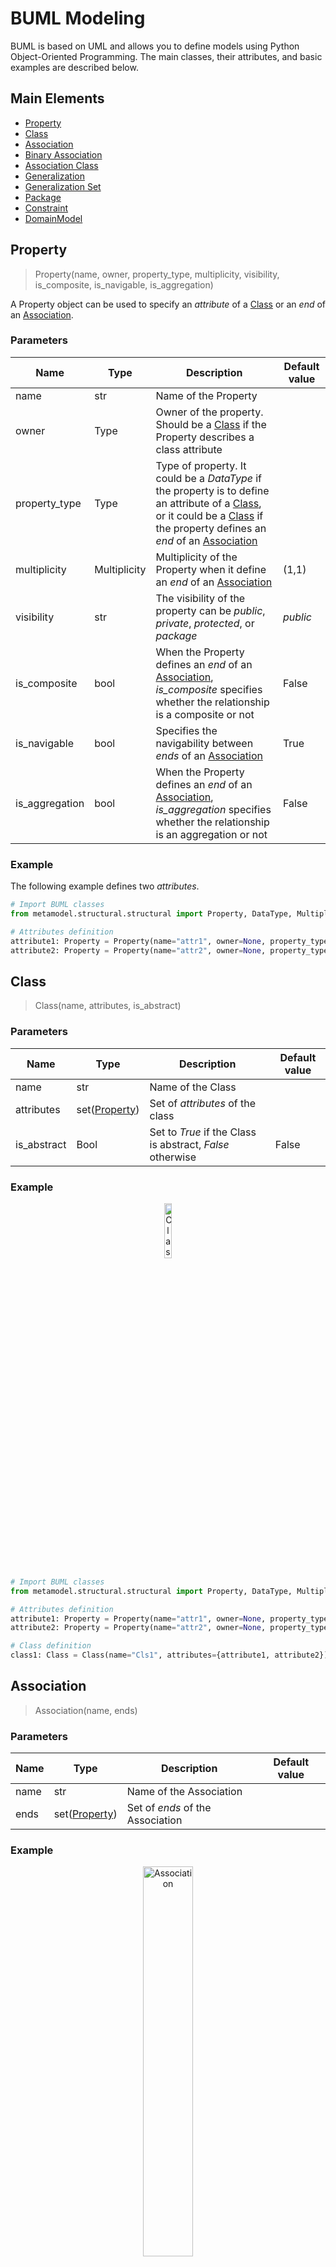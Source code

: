 # BUML Modeling

BUML is based on UML and allows you to define models using Python Object-Oriented Programming. The main classes, their attributes, and basic examples are described below.

## Main Elements

* [Property](metamodel-doc.md#property)
* [Class](metamodel-doc.md#class)
* [Association](metamodel-doc.md#association)
* [Binary Association](metamodel-doc.md#binary-association)
* [Association Class](metamodel-doc.md#association-class)
* [Generalization](metamodel-doc.md#generalization)
* [Generalization Set](metamodel-doc.md#generalization-set)
* [Package](metamodel-doc.md#package)
* [Constraint](metamodel-doc.md#constraint)
* [DomainModel](metamodel-doc.md#domain-model)

## Property
> Property(name, owner, property_type, multiplicity, visibility, is_composite, is_navigable, is_aggregation)

A Property object can be used to specify an *attribute* of a [Class](metamodel-doc.md#class) or an *end* of an [Association](metamodel-doc.md#association).

### Parameters

|   Name    |    Type    | Description | Default value |
| --------- |------------| ----------- |-------|
| name | str | Name of the Property | |
| owner | Type | Owner of the property. Should be a [Class](metamodel-doc.md#class) if the Property describes a class attribute | |
| property_type | Type | Type of property. It could be a *DataType* if the property is to define an attribute of a [Class](metamodel-doc.md#class), or it could be a [Class](metamodel-doc.md#class) if the property defines an *end* of an [Association](metamodel-doc.md#association) | |
| multiplicity | Multiplicity | Multiplicity of the Property when it define an *end* of an [Association](metamodel-doc.md#association) |   (1,1)   |
| visibility | str | The visibility of the property can be *public*, *private*, *protected*, or *package* | *public* |
| is_composite | bool | When the Property defines an *end* of an [Association](metamodel-doc.md#association), *is_composite* specifies whether the relationship is a composite or not | False |
| is_navigable | bool | Specifies the navigability between *ends* of an [Association](metamodel-doc.md#association) | True |
| is_aggregation | bool | When the Property defines an *end* of an [Association](metamodel-doc.md#association), *is_aggregation* specifies whether the relationship is an aggregation or not    | False |

### Example
The following example defines two *attributes*.

```python
# Import BUML classes
from metamodel.structural.structural import Property, DataType, Multiplicity

# Attributes definition
attribute1: Property = Property(name="attr1", owner=None, property_type=DataType("int"))
attribute2: Property = Property(name="attr2", owner=None, property_type=DataType("str"))
```

## Class
> Class(name, attributes, is_abstract)

### Parameters

|   Name    |    Type    | Description | Default value |
| --------- |------------| ----------- |-------|
| name | str | Name of the Class | |
| attributes | set([Property](metamodel-doc.md#property)) | Set of *attributes* of the class | |
| is_abstract | Bool | Set to *True* if the Class is abstract, *False* otherwise | False |

### Example

<p align="center">
<img src="/docs/img/class.jpg" alt="Class" style="height:15%; width:15%;"/>
</p>

```python
# Import BUML classes
from metamodel.structural.structural import Property, DataType, Multiplicity, Class

# Attributes definition
attribute1: Property = Property(name="attr1", owner=None, property_type=DataType("int"))
attribute2: Property = Property(name="attr2", owner=None, property_type=DataType("str"))

# Class definition
class1: Class = Class(name="Cls1", attributes={attribute1, attribute2})
```

## Association
> Association(name, ends)

### Parameters

|   Name    |    Type    | Description | Default value |
| --------- |------------| ----------- |-------|
| name | str | Name of the Association | |
| ends | set([Property](metamodel-doc.md#property)) | Set of *ends* of the Association | |

### Example

<p align="center">
<img src="/docs/img/association.jpg" alt="Association" style="height:40%; width:40%;"/>
</p>

```python
# Import BUML classes
from metamodel.structural.structural import Class, Multiplicity, Property, Association

# Classes definition
class1: Class = Class(name="Cls1", attributes=None)
class2: Class = Class(name="Cls2", attributes=None)
class3: Class = Class(name="Cls3", attributes=None)

# Ends definition
aend1: Property = Property(name="end1", owner=None, property_type=class1, multiplicity=Multiplicity(1, 1), is_composite=True)
aend2: Property = Property(name="end2", owner=None, property_type=class2, multiplicity=Multiplicity(0, "*"))
aend3: Property = Property(name="end3", owner=None, property_type=class3, multiplicity=Multiplicity(0, 1))

# Association definition
association: Association = Association(name="association", ends={aend1, aend2,aend3})
```

## Binary Association

> BinaryAssociation(name, ends)

BinaryAssociation is similar to [Association](metamodel-doc.md#association) but with the constraint that it can only have two ends.

### Parameters

|   Name    |    Type    | Description | Default value |
| --------- |------------| ----------- |-------|
| name | str | Name of the BinaryAssociation | |
| ends | set([Property](metamodel-doc.md#property)) | Set of *ends* (a binary must have exactly two ends) | |

### Example

<p align="center">
<img src="/docs/img/binaryAsso.jpg" alt="Binary Association" style="height:55%; width:55%;"/>
</p>

```python
# Import BUML classes
from metamodel.structural.structural import Class, Multiplicity, Property, BinaryAssociation

# Classes definition
class1: Class = Class(name="Cls1", attributes=None)
class2: Class = Class(name="Cls2", attributes=None)

# Ends definition
aend1: Property = Property(name="end1", owner=None, property_type=class1, multiplicity=Multiplicity(1, 1))
aend2: Property = Property(name="end2", owner=None, property_type=class2, multiplicity=Multiplicity(0, "*"))

# BinaryAssociation definition
binaryA: BinaryAssociation = BinaryAssociation(name="BinaryA1", ends={aend1, aend2})
```

## Association Class
> AssociationClass(name, attributes, association)

### Parameters

|   Name    |    Type    | Description | Default value |
| --------- |------------| ----------- |-------|
| name | str | Name of the AssociationClass | |
| attributes | set([Property](metamodel-doc.md#property)) | Set of *attributes* of the [Class](metamodel-doc.md#class) | |
| association | [Association](metamodel-doc.md#association) | It could be an [Association](metamodel-doc.md#association) or a [BinaryAssociation](metamodel-doc.md#binary-association) | |

### Example

<p align="center">
<img src="/docs/img/associationClass.jpg" alt="Association Class" style="height:45%; width:45%;"/>
</p>

```python
# Import BUML classes
from metamodel.structural.structural import Class, Property, Multiplicity, BinaryAssociation, DataType, AssociationClass

# Classes definition
class1: Class = Class(name="Cls1", attributes=None)
class2: Class = Class(name="Cls2", attributes=None)

# Ends and BinaryAssociation definition
aend1: Property = Property(name="end1", owner=None, property_type=class1, multiplicity=Multiplicity(0, 1))
aend2: Property = Property(name="end2", owner=None, property_type=class2, multiplicity=Multiplicity(0, 1))
association: BinaryAssociation = BinaryAssociation(name="association1", ends={aend1, aend2})

# Attribute and AssociationClass definition
attribute1: Property = Property(name="attr", owner=None, property_type=DataType("int"))
association_class: AssociationClass = AssociationClass(name="AssociationCls", attributes={attribute1}, association=association)
```

## Generalization
> Generalization(general, specific)

### Parameters

|   Name    |    Type    | Description | Default value |
| --------- |------------| ----------- |-------|
| general | [Class](metamodel-doc.md#class) | General or parent Class | |
| specific | [Class](metamodel-doc.md#class) | Specific or child Class | |

### Example

<p align="center">
<img src="/docs/img/generalization.jpg" alt="Generalization" style="height:15%; width:15%;"/>
</p>

```python
# Import BUML classes
from metamodel.structural.structural import Class, Generalization

# Classes definition
class1: Class = Class(name="Cls1", attributes=None)
class2: Class = Class(name="Cls2", attributes=None)

# Generalization definition
generalization: Generalization = Generalization(general=class1, specific=class2)
```

## Generalization Set
> GeneralizationSet(name, generalizations, is_disjoint, is_complete)

### Parameters

|   Name    |    Type    | Description | Default value |
| --------- | ---------- | ----------- | ------------- |
| name | str | Name of the GeneralizationSet | |
| generalizations | set([Generalization](metamodel-doc.md#generalization)) | Set of Generalizations | |
| is_disjoint | bool | Indicates whether or not the set of specific Classes in a Generalization relationship have instance in common. If *is_disjoint* is true, then the specific Classes of the GeneralizationSet have no members in common; that is, their intersection is empty  | |
| is_complete | bool | If *is_complete* is true, then every instance of the general Class is an instance of (at least) one of the specific Classes  | |

### Example

<p align="center">
<img src="/docs/img/generalizationSet.jpg" alt="Generalization Set" style="height:40%; width:40%;"/>
</p>

```python
# Import BUML classes
from metamodel.structural.structural import Class, Generalization, GeneralizationSet

# Classes definition
class1: Class = Class(name="Cls1", attributes=None)
class2: Class = Class(name="Cls2", attributes=None)
class3: Class = Class(name="Cls3", attributes=None)

# Generalizations definition
generalization1: Generalization = Generalization(general=class1, specific=class2)
generalization2: Generalization = Generalization(general=class1, specific=class3)

# GeneralizationSet definition
generalization_set: GeneralizationSet = GeneralizationSet(name="GenSet", generalizations={generalization1, generalization2}, is_disjoint=True, is_complete=True)
```

## Package
> Package(name, classes)

### Parameters

|   Name    |    Type    | Description | Default value |
| --------- | ---------- | ----------- | ------------- |
| name | str | Name of the Package | |
| classes | set([Class](metamodel-doc.md#class)) | Set of Classes contained in the Package | |


### Example

<p align="center">
<img src="/docs/img/package.jpg" alt="Package" style="height: 30%; width:30%;"/>
</p>

```python
# Import BUML classes
from metamodel.structural.structural import Class, Package

# Classes definition
class1: Class = Class(name="Cls1", attributes=None)
class2: Class = Class(name="Cls2", attributes=None)

# Package definition
package: Package = Package(name="Package", classes={class1, class2})
```

## Constraint
> Constraint(name, context, expression, language)

### Parameters

|   Name    |    Type    | Description | Default value |
| --------- | ---------- | ----------- | ------------- |
| name | str | Name of the Constraint | |
| context | [Class](metamodel-doc.md#class) | | |
| expression | Any |  | |
| language | str | | |

### Example
...

## DomainModel
> DomainModel(name, types, associations, generalizations, packages, constraints)

### Parameters

|   Name    |    Type    | Description | Default value |
| --------- | ---------- | ----------- | ------------- |
| name | str | Name of the DomainModel | |
| types | set[Type] | | |
| associationss | set[[Association](metamodel-doc.md#association)] |  | |
| generalizations | set[[Generalization](metamodel-doc.md#generalization)] | | |
| packages | set[[Package](metamodel-doc.md#package)] | | |
| constraints | set[[Constraint](metamodel-doc.md#constraint)] | | |

### Example

```python
# Import BUML classes
from metamodel.structural.structural import Class, Property, DataType, Multiplicity, Association, BinaryAssociation, Package, Constraint

# DomainModel definition, assuming that the model objects (class1, class2, assoc, etc.) have already been previously defined
model: DomainModel = DomainModel(name="model", types={class1,class2}, associations={assoc,binary_assoc}, generalizations={gen1,gen2}, packages={pkg}, constraints={const1, const2})
```